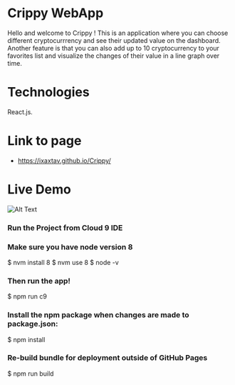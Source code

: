 # Crippy WebApp

Hello and welcome to Crippy ! This is an application where you can choose different cryptocurrrency and see their updated value on the dashboard. Another feature is that you can also add up to 10 cryptocurrency to your favorites list and visualize the changes of their value in a line graph over time.  

# Technologies
React.js.

# Link to page
- https://ixaxtav.github.io/Crippy/

# Live Demo 
![Alt Text](https://media.giphy.com/media/csCk16oBKFSqNEevQ0/giphy.gif)

### Run the Project from Cloud 9 IDE
### Make sure you have node version 8
$ nvm install 8 $ nvm use 8 $ node -v

### Then run the app!
$ npm run c9

### Install the npm package when changes are made to package.json:
$ npm install

### Re-build bundle for deployment outside of GitHub Pages
$ npm run build
